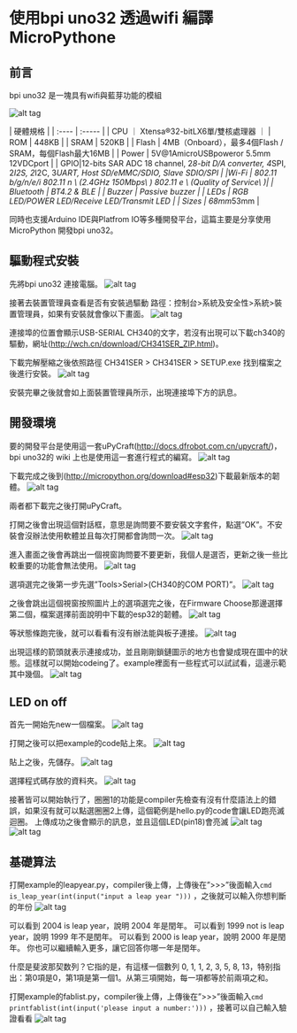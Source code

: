 # 使用bpi uno32 透過wifi 編譯MicroPythone

## 前言

bpi uno32 是一塊具有wifi與藍芽功能的模組

![alt tag](https://i.imgur.com/Fg4Xywh.jpg)

| 硬體規格 |
| :---- | :----- |
| CPU ｜ Xtensa®32-bitLX6單/雙核處理器 ｜
| ROM | 448KB |
| SRAM | 520KB |
| Flash | 4MB（Onboard），最多4個Flash / SRAM，每個Flash最大16MB |
| Power | 5V@1AmicroUSBpoweror 5.5mm 12VDCport |
| GPIO|12-bits SAR ADC 18 channel, 2*8-bit D/A converter, 4*SPI, 2*I2S, 2*I2C, 3*UART, Host SD/eMMC/SDIO, Slave SDIO/SPI |
|Wi-Fi | 802.11 b/g/n/e/i 802.11 n \ (2.4GHz 150Mbps\ ) 802.11 e \ (Quality of Service\ )|
| Bluetooth | BT4.2 & BLE |
| Buzzer | Passive buzzer |
| LEDs | RGB LED/POWER LED/Receive LED/Transmit LED |
| Sizes | 68mm*53mm |


同時也支援Arduino IDE與Platfrom IO等多種開發平台，這篇主要是分享使用MicroPython 開發bpi uno32。

## 驅動程式安裝

先將bpi uno32 連接電腦。
![alt tag](https://i.imgur.com/Dr5PJF5.jpg)

接著去裝置管理員查看是否有安裝過驅動 路徑：控制台>系統及安全性>系統>裝置管理員，如果有安裝就會像以下畫面。
![alt tag](https://i.imgur.com/Zhr7TMj.png)

連接埠的位置會顯示USB-SERIAL CH340的文字，若沒有出現可以下載ch340的驅動，網址(<http://wch.cn/download/CH341SER_ZIP.html>)。

下載完解壓縮之後依照路徑 CH341SER > CH341SER > SETUP.exe 找到檔案之後進行安裝。
![alt tag](https://i.imgur.com/yrDSKaa.png)

安裝完畢之後就會如上面裝置管理員所示，出現連接埠下方的訊息。

## 開發環境

要的開發平台是使用這一套uPyCraft(<http://docs.dfrobot.com.cn/upycraft/>)，bpi uno32的 wiki 上也是使用這一套進行程式的編寫。
![alt tag](https://i.imgur.com/8cUkd07.png)

下載完成之後到(<http://micropython.org/download#esp32>)下載最新版本的韌體。
![alt tag](https://i.imgur.com/olaE3rm.png)

兩者都下載完之後打開uPyCraft。

打開之後會出現這個對話框，意思是詢問要不要安裝文字套件，點選”OK”。不安裝會沒辦法使用軟體並且每次打開都會詢問一次。
![alt tag](https://i.imgur.com/1veEmN4.png)

進入畫面之後會再跳出一個視窗詢問要不要更新，我個人是選否，更新之後一些比較重要的功能會無法使用。
![alt tag](https://i.imgur.com/a08Kp0s.png)

選項選完之後第一步先選”Tools>Serial>(CH340的COM PORT)”。
![alt tag](https://i.imgur.com/gRPAIhF.png)

之後會跳出這個視窗按照圖片上的選項選完之後，在Firmware Choose那邊選擇第二個，檔案選擇前面說明中下載的esp32的韌體。
![alt tag](https://i.imgur.com/EyeNrhi.png)

等狀態條跑完後，就可以看看有沒有辦法能與板子連接。
![alt tag](https://i.imgur.com/sWp9RoF.png)

出現這樣的箭頭就表示連接成功，並且剛剛鎖鏈圖示的地方也會變成現在圖中的狀態。這樣就可以開始codeing了。example裡面有一些程式可以試試看，這邊示範其中幾個。
![alt tag](https://i.imgur.com/waFp6a5.png)

## LED on off

首先一開始先new一個檔案。
![alt tag](https://i.imgur.com/IGmYSr3.png)

打開之後可以把example的code貼上來。
![alt tag](https://i.imgur.com/BgmfIV4.png)

貼上之後，先儲存。
![alt tag](https://i.imgur.com/zHRkPpy.png)

選擇程式碼存放的資料夾。
![alt tag](https://i.imgur.com/LTKmSu4.png)

接著皆可以開始執行了，圈圈1的功能是compiler先檢查有沒有什麼語法上的錯誤，如果沒有就可以點選圈圈2上傳，這個範例是hello.py的code會讓LED跑亮滅迴圈。
上傳成功之後會顯示的訊息，並且這個LED(pin18)會亮滅
![alt tag](https://i.imgur.com/UtsIlLT.png)
![alt tag](https://imgur.com/a/uL1vy5D)

## 基礎算法

打開example的leapyear.py，compiler後上傳，上傳後在”>>>”後面輸入```cmd
is_leap_year(int(input("input a leap year ")))```
，之後就可以輸入你想判斷的年份
![alt tag](https://i.imgur.com/3H2uCJV.png)

可以看到 2004 is leap year，說明 2004 年是閏年。
可以看到 1999 not is leap year，說明 1999 年不是閏年。
可以看到 2000 is leap year，說明 2000 年是閏年。
你也可以繼續輸入更多，讓它回答你哪一年是閏年。


什麼是斐波那契数列？它指的是，有這樣一個數列 0, 1, 1, 2, 3, 5, 8, 13，特别指出：第0項是0，第1項是第一個1。从第三項開始，每一項都等於前兩項之和。

打開example的fablist.py，compiler後上傳，上傳後在”>>>”後面輸入```cmd
printfablist(int(input('please input a number:')))```
，接著可以自己輸入驗證看看
![alt tag](https://i.imgur.com/xU9aDeC.png)
